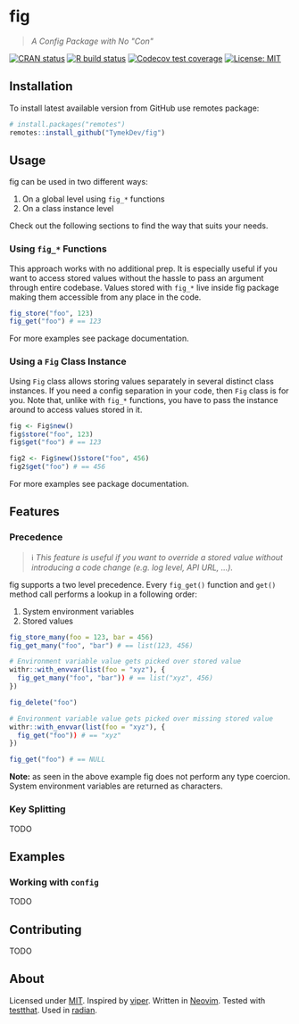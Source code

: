 # fig
> _A Config Package with No "Con"_

<!-- badges: start -->
[![CRAN status](https://www.r-pkg.org/badges/version/fig)](https://cran.r-project.org/package=fig)
[![R build status](https://github.com/TymekDev/fig/workflows/R-CMD-check/badge.svg)](https://github.com/TymekDev/fig/actions)
[![Codecov test coverage](https://codecov.io/gh/TymekDev/fig/branch/main/graph/badge.svg)](https://app.codecov.io/gh/TymekDev/fig?branch=main)
[![License: MIT](https://img.shields.io/badge/License-MIT-blue.svg)][MIT]
<!-- badges: end -->


## Installation
<!-- TODO:
```r
install.packages("fig")
```
-->

To install latest available version from GitHub use remotes package:
```r
# install.packages("remotes")
remotes::install_github("TymekDev/fig")
```


## Usage
fig can be used in two different ways:
1. On a global level using `fig_*` functions
1. On a class instance level

Check out the following sections to find the way that suits your needs.

### Using `fig_*` Functions
This approach works with no additional prep. It is especially useful if you want
to access stored values without the hassle to pass an argument through entire
codebase. Values stored with `fig_*` live inside fig package making them
accessible from any place in the code.

```r
fig_store("foo", 123)
fig_get("foo") # == 123
```
For more examples see package documentation.

### Using a `Fig` Class Instance
Using `Fig` class allows storing values separately in several distinct class
instances. If you need a config separation in your code, then `Fig` class is for you.
Note that, unlike with `fig_*` functions, you have to pass the instance around
to access values stored in it.

```r
fig <- Fig$new()
fig$store("foo", 123)
fig$get("foo") # == 123

fig2 <- Fig$new()$store("foo", 456)
fig2$get("foo") # == 456
```
For more examples see package documentation.


## Features
### Precedence
> :information_source: _This feature is useful if you want to override a stored
> value without introducing a code change (e.g. log level, API URL, ...)._

fig supports a two level precedence. Every `fig_get()` function and `get()`
method call performs a lookup in a following order:
1. System environment variables
1. Stored values

```r
fig_store_many(foo = 123, bar = 456)
fig_get_many("foo", "bar") # == list(123, 456)

# Environment variable value gets picked over stored value
withr::with_envvar(list(foo = "xyz"), {
  fig_get_many("foo", "bar")) # == list("xyz", 456)
})

fig_delete("foo")

# Environment variable value gets picked over missing stored value
withr::with_envvar(list(foo = "xyz"), {
  fig_get("foo")) # == "xyz"
})

fig_get("foo") # == NULL
```

**Note:** as seen in the above example fig does not perform any type coercion.
System environment variables are returned as characters.

### Key Splitting
TODO


## Examples
### Working with `config`
TODO


## Contributing
TODO


## About
Licensed under [MIT].
Inspired by [viper](https://github.com/spf13/viper).
Written in [Neovim](https://github.com/neovim/neovim).
Tested with [testthat](https://github.com/r-lib/testthat).
Used in [radian](https://github.com/randy3k/radian).


<!-- Links -->
[MIT]: https://opensource.org/licenses/MIT
